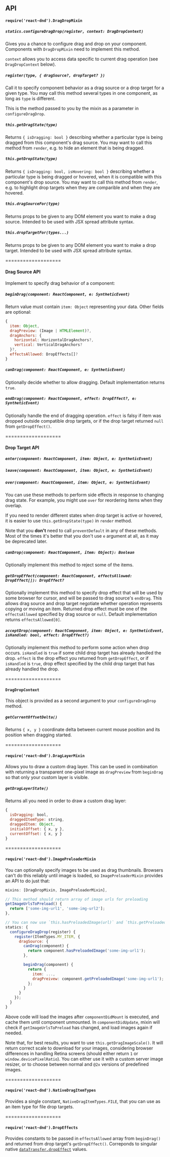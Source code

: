 ## API

#### `require('react-dnd').DragDropMixin`

##### `statics.configureDragDrop(register, context: DragDropContext)`

Gives you a chance to configure drag and drop on your component.  
Components with `DragDropMixin` need to implement this method.

`context` allows you to access data specific to current drag operation (see `DragDropContext` below).

##### `register(type, { dragSource?, dropTarget? })`

Call it to specify component behavior as a drag source or a drop target for a given type.
You may call this method several types in one component, as long as `type` is different.

This is the method passed to you by the mixin as a parameter in `configureDragDrop`.  

##### `this.getDragState(type)`

Returns `{ isDragging: bool }` describing whether a particular type is being dragged from this component's drag source. You may want to call this method from `render`, e.g. to hide an element that is being dragged.

##### `this.getDropState(type)`

Returns `{ isDragging: bool, isHovering: bool }` describing whether a particular type is being dragged or hovered, when it is compatible with this component's drop source. You may want to call this method from `render`, e.g. to highlight drop targets when they are comparible and when they are hovered.

##### `this.dragSourceFor(type)`

Returns props to be given to any DOM element you want to make a drag source. Intended to be used with JSX spread attribute syntax.

##### `this.dropTargetFor(types...)`

Returns props to be given to any DOM element you want to make a drop target. Intended to be used with JSX spread attribute syntax.

===================

#### Drag Source API

Implement to specify drag behavior of a component:

##### `beginDrag(component: ReactComponent, e: SyntheticEvent)`

Return value must contain `item: Object` representing your data. Other fields are optional:

```js
{
  item: Object,
  dragPreview: (Image | HTMLElement)?,
  dragAnchors: {
    horizontal: HorizontalDragAnchors?,
    vertical: VerticalDragAnchors?
  }?,
  effectsAllowed: DropEffects[]?
}
```

##### `canDrag(component: ReactComponent, e: SyntheticEvent)`

Optionally decide whether to allow dragging. Default implementation returns `true`.

##### `endDrag(component: ReactComponent, effect: DropEffect?, e: SyntheticEvent)`

Optionally handle the end of dragging operation. `effect` is falsy if item was dropped outside compatible drop targets, or if the drop target returned `null` from `getDropEffect()`.

===================

#### Drop Target API

##### `enter(component: ReactComponent, item: Object, e: SyntheticEvent)`

##### `leave(component: ReactComponent, item: Object, e: SyntheticEvent)`

##### `over(component: ReactComponent, item: Object, e: SyntheticEvent)`

You can use these methods to perform side effects in response to changing drag state. For example, you might use `over` for reordering items when they overlap.

If you need to render different states when drop target is active or hovered, it is easier to use `this.getDropState(type)` in `render` method.

Note that you **don't** need to call `preventDefault` in any of these methods. Most of the times it's better that you don't use `e` argument at all, as it may be deprecated later.

##### `canDrop(component: ReactComponent, item: Object): Boolean`

Optionally implement this method to reject some of the items.

##### `getDropEffect(component: ReactComponent, effectsAllowed: DropEffect[]): DropEffect?`

Optionally implement this method to specify drop effect that will be used by some browser for cursor, and will be passed to drag source's `endDrag`. This allows drag source and drop target negotiate whether operation represents copying or moving an item. Returned drop effect must be one of the `effectsAllowed` specified by drag source or `null`. Default implementation returns `effectsAllowed[0]`.

##### `acceptDrop(component: ReactComponent, item: Object, e: SyntheticEvent, isHandled: bool, effect: DropEffect?)`

Optionally implement this method to perform some action when drop occurs. `isHandled` is `true` if some child drop target has already handled the drop. `effect` is the drop effect you returned from `getDropEffect`, or if `isHandled` is `true`, drop effect specified by the child drop target that has already handled the drop.

===================

#### `DragDropContext`

This object is provided as a second argument to your `configureDragDrop` method.

##### `getCurrentOffsetDelta()`

Returns `{ x, y }` coordinate delta between current mouse position and its position when dragging started.

===================

#### `require('react-dnd').DragLayerMixin`

Allows you to draw a custom drag layer. This can be used in combination with returning a transparent one-pixel image as `dragPreview` from `beginDrag` so that only your custom layer is visible.

##### `getDragLayerState()`

Returns all you need in order to draw a custom drag layer:

```js
{
  isDragging: bool,
  draggedItemType: string,
  draggedItem: Object,
  initialOffset: { x, y },
  currentOffset: { x, y }
}
```

===================

#### `require('react-dnd').ImagePreloaderMixin`

You can optionally specify images to be used as drag thumbnails.
Browsers can't do this reliably until image is loaded, so `ImagePreloaderMixin` provides an API to do just that:

```javascript
mixins: [DragDropMixin, ImagePreloaderMixin],

// This method should return array of image urls for preloading
getImageUrlsToPreload() {
  return ['some-img-url1', 'some-img-url2'];
},

// You can now use `this.hasPreloadedImage(url)` and `this.getPreloadedImage(url)` in your `dragSource`:
statics: {
  configureDragDrop(register) {
    register(ItemTypes.MY_ITEM, {
      dragSource: {
        canDrag(component) {
          return component.hasPreloadedImage('some-img-url1');
        },

        beginDrag(component) {
          return {
            item: ...,
            dragPreivew: component.getPreloadedImage('some-img-url1');
          };
        }
      }
    });
  }
}
```

Above code will load the images after `componentDidMount` is executed, and cache them until component unmounted. In `componentDidUpdate`, mixin will check if `getImageUrlsToPreload` has changed, and load images again if needed.

Note that, for best results, you want to use `this.getDragImageScale()`. It will return correct scale to download for your images, considering browser differences in handling Retina screens (should either return `1` or `window.devicePixelRatio`). You can either use it with a custom server image resizer, or to choose between normal and `@2x` versions of predefined images.

===================

#### `require('react-dnd').NativeDragItemTypes`

Provides a single constant, `NativeDragItemTypes.FILE`, that you can use as an item type for file drop targets.

===================

#### `require('react-dnd').DropEffects`

Provides constants to be passed in `effectsAllowed` array from `beginDrag()` and returned from drop target's `getDropEffect()`. Correponds to singular native [`dataTransfer.dropEffect`](https://developer.mozilla.org/en-US/docs/Web/API/DataTransfer#dropEffect.28.29) values.
